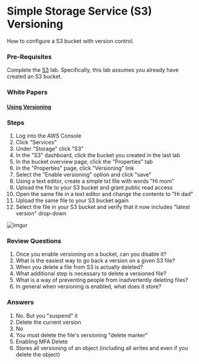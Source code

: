 Simple Storage Service (S3) Versioning
======

How to configure a S3 bucket with version control.


### Pre-Requisites

Complete the [S3](s3.md) lab.  Specifically, this lab assumes you already have created an S3 bucket.


### White Papers

#### [Using Versioning](https://docs.aws.amazon.com/AmazonS3/latest/dev/Versioning.html)


### Steps

1.  Log into the AWS Console
2.  Click "Services"
3.  Under "Storage" click "S3"
4.  In the "S3" dashboard, click the bucket you created in the last lab
5.  In the bucket overview page, click the "Properties" tab
6.  In the "Properties" page, click "Versioning" link
7.  Select the "Enable versioning" option and click "save"
8.  Using a text editor, create a simple txt file with words "Hi mom"
9.  Upload the file to your S3 bucket and grant public read access
10. Open the same file in a text editor and change the contents to "Hi dad"
11. Upload the same file to your S3 bucket again
12. Select the file in your S3 bucket and verify that it now includes "latest version" drop-down

![Imgur](https://i.imgur.com/ciw0Pok.png)



### Review Questions

1.  Once you enable versioning on a bucket, can you disable it?
2.  What is the easiest way to go back a version on a given S3 file?
3.  When you delete a file from S3 is actually deleted?
4.  What additional step is necessary to delete a versioned file?
5.  What is a way of preventing people from inadvertently deleting files?
6.  In general when versioning is enabled, what does it store?

### Answers

1.  No. But you "suspend" it
2.  Delete the current version
3.  No
4.  You must delete the file's versioning "delete marker"
5.  Enabling MFA Delete
6.  Stores all versioning of an object (including all writes and even if you delete the object)

  
  
     
